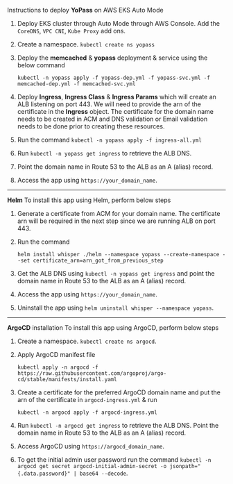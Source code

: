 Instructions to deploy **YoPass** on AWS EKS Auto Mode
  1. Deploy EKS cluster through Auto Mode through AWS Console. Add the ` CoreDNS `, ` VPC CNI `, ` Kube Proxy ` add ons.
  2. Create a namespace. ` kubectl create ns yopass `
  3. Deploy the **memcached** & **yopass** deployment & service using the below command

     ```
     kubectl -n yopass apply -f yopass-dep.yml -f yopass-svc.yml -f memcached-dep.yml -f memcached-svc.yml
     ```
  4. Deploy **Ingress**, **Ingress Class** & **Ingress Params** which will create an ALB listening on port 443. We will need to provide the arn of the certificate in the **Ingress** object. The certificate for the domain name needs to be created in ACM and DNS validation or Email validation needs to be done prior to creating these resources.
  5. Run the command ` kubectl -n yopass apply -f ingress-all.yml `
  6. Run ` kubectl -n yopass get ingress ` to retrieve the ALB DNS.
  7. Point the domain name in Route 53 to the ALB as an A (alias) record.
  8. Access the app using `https://your_domain_name`.

-----------------------------

**Helm**
To install this app using Helm, perform below steps
  1. Generate a certificate from ACM for your domain name. The certificate arn will be required in the next step since we are running ALB on port 443.
  2. Run the command

     ```
     helm install whisper ./helm --namespace yopass --create-namespace --set certificate_arn=arn_got_from_previous_step
     ```
  3. Get the ALB DNS using ` kubectl -n yopass get ingress ` and point the domain name in Route 53 to the ALB as an A (alias) record.
  4. Access the app using ` https://your_domain_name `.
  5. Uninstall the app using ` helm uninstall whisper --namespace yopass `.

-----------------------------

**ArgoCD** installation
To install this app using ArgoCD, perform below steps
  1. Create a namespace. ` kubectl create ns argocd `.
  2. Apply ArgoCD manifest file
     
     ```
     kubectl apply -n argocd -f https://raw.githubusercontent.com/argoproj/argo-cd/stable/manifests/install.yaml
     ```
  3. Create a certificate for the preferred ArgoCD domain name and put the arn of the certificate in ` argocd-ingress.yml ` & run

     ```
     kubectl -n argocd apply -f argocd-ingress.yml
     ```
  4. Run ` kubectl -n argocd get ingress ` to retrieve the ALB DNS. Point the domain name in Route 53 to the ALB as an A (alias) record.
  5. Access ArgoCD using ` https://argocd_domain_name `.
  6. To get the initial admin user password run the command ` kubectl -n argocd get secret argocd-initial-admin-secret -o jsonpath="{.data.password}" | base64 --decode `.
